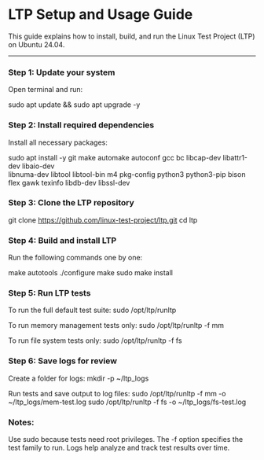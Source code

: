 # LTP Setup and Usage Guide

This guide explains how to install, build, and run the Linux Test Project (LTP) on Ubuntu 24.04.

---

### Step 1: Update your system

Open terminal and run:

sudo apt update && sudo apt upgrade -y

### Step 2: Install required dependencies

Install all necessary packages:

sudo apt install -y git make automake autoconf gcc bc libcap-dev libattr1-dev libaio-dev \
libnuma-dev libtool libtool-bin m4 pkg-config python3 python3-pip bison flex gawk texinfo libdb-dev libssl-dev

### Step 3: Clone the LTP repository
git clone https://github.com/linux-test-project/ltp.git
cd ltp

### Step 4: Build and install LTP

Run the following commands one by one:

make autotools
./configure
make
sudo make install

### Step 5: Run LTP tests

To run the full default test suite:
sudo /opt/ltp/runltp

To run memory management tests only:
sudo /opt/ltp/runltp -f mm

To run file system tests only:
sudo /opt/ltp/runltp -f fs

### Step 6: Save logs for review

Create a folder for logs:
mkdir -p ~/ltp_logs

Run tests and save output to log files:
sudo /opt/ltp/runltp -f mm -o ~/ltp_logs/mem-test.log
sudo /opt/ltp/runltp -f fs -o ~/ltp_logs/fs-test.log

### Notes:
Use sudo because tests need root privileges.
The -f option specifies the test family to run.
Logs help analyze and track test results over time.

